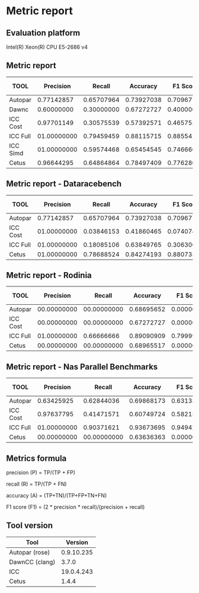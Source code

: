 # Metric report

## Evaluation platform

Intel(R) Xeon(R) CPU E5-2686 v4

## Metric report 

 TOOL | Precision | Recall | Accuracy | F1 Score | True Positive | True Negative | False Positive | False Negative | Eliminated Loops | Different Parallelization 
 --- | --- | --- | --- | --- | --- | --- | --- | --- | --- | ---
 Autopar | 0.77142857 | 0.65707964 | 0.73927038 | 0.70967741 | 297 | 392 | 88 | 155 | 7 | 418 | 
 Dawnc | 0.60000000 | 0.30000000 | 0.67272727 | 0.40000000 | 6 | 31 | 4 | 14 | 0 |  8 | 
 ICC Cost | 0.97701149 | 0.30575539 | 0.57392571 | 0.46575341 | 255 | 533 | 6 | 579 | 136 |  85 | 
 ICC Full | 01.00000000 | 0.79459459 | 0.88115715 | 0.88554216 | 588 | 539 | 0 | 152 | 136 |  179 | 
 ICC Simd | 01.00000000 | 0.59574468 | 0.65454545 | 0.74666666 | 28 | 8 | 0 | 19 | 0 |  8 | 
 Cetus | 0.96644295 | 0.64864864 | 0.78497409 | 0.77628031 | 144 | 159 | 5 | 78 | 0 |  14 | 


## Metric report - Dataracebench

 TOOL | Precision | Recall | Accuracy | F1 Score | True Positive | True Negative | False Positive | False Negative | Eliminated Loops | Different Parallelization 
 --- | --- | --- | --- | --- | --- | --- | --- | --- | --- | ---
 Autopar | 0.77142857 | 0.65707964 | 0.73927038 | 0.70967741 | 297 | 392 | 88 | 155 | 7 | 418 | 
 ICC Cost | 01.00000000 | 0.03846153 | 0.41860465 | 0.07407405 | 7 | 119 | 0 | 175 | 123 |  63 | 
 ICC Full | 01.00000000 | 0.18085106 | 0.63849765 | 0.30630630 | 17 | 119 | 0 | 77 | 123 |  151 | 
 Cetus | 01.00000000 | 0.78688524 | 0.84274193 | 0.88073394 | 144 | 65 | 0 | 39 | 0 |  8 | 


## Metric report - Rodinia

 TOOL | Precision | Recall | Accuracy | F1 Score | True Positive | True Negative | False Positive | False Negative | Eliminated Loops | Different Parallelization 
 --- | --- | --- | --- | --- | --- | --- | --- | --- | --- | ---
 Autopar | 00.00000000 | 00.00000000 | 0.68695652 | 0.00000000 | 0 | 79 | 9 | 27 | 0 | 13 | 
 ICC Cost | 00.00000000 | 00.00000000 | 0.67272727 | 0.00000000 | 0 | 111 | 0 | 54 | 4 |  0 | 
 ICC Full | 01.00000000 | 0.66666666 | 0.89090909 | 0.79999999 | 36 | 111 | 0 | 18 | 4 |  0 | 
 Cetus | 00.00000000 | 00.00000000 | 0.68965517 | 0.00000000 | 0 | 80 | 1 | 35 | 0 |  5 | 


## Metric report  - Nas Parallel Benchmarks

 TOOL | Precision | Recall | Accuracy | F1 Score | True Positive | True Negative | False Positive | False Negative | Eliminated Loops | Different Parallelization 
 --- | --- | --- | --- | --- | --- | --- | --- | --- | --- | ---
 Autopar | 0.63425925 | 0.62844036 | 0.69868173 | 0.63133639 | 137 | 234 | 79 | 81 | 7 | 400 | 
 ICC Cost | 0.97637795 | 0.41471571 | 0.60749724 | 0.58215960 | 248 | 303 | 6 | 350 | 9 |  22 | 
 ICC Full | 01.00000000 | 0.90371621 | 0.93673695 | 0.94942324 | 535 | 309 | 0 | 57 | 9 |  28 | 
 Cetus | 00.00000000 | 00.00000000 | 0.63636363 | 0.00000000 | 0 | 14 | 4 | 4 | 0 |  1 | 



## Metrics formula

precision (P) = TP/(TP + FP)

recall (R) = TP/(TP + FN)

accuracy (A) = (TP+TN)/(TP+FP+TN+FN)

F1 score (F1) = (2 * precision * recall)/(precision + recall)


## Tool version

 Tool | Version 
 --- | --- 
 Autopar (rose) | 0.9.10.235 
 DawnCC (clang) | 3.7.0 
 ICC | 19.0.4.243 
 Cetus | 1.4.4 
